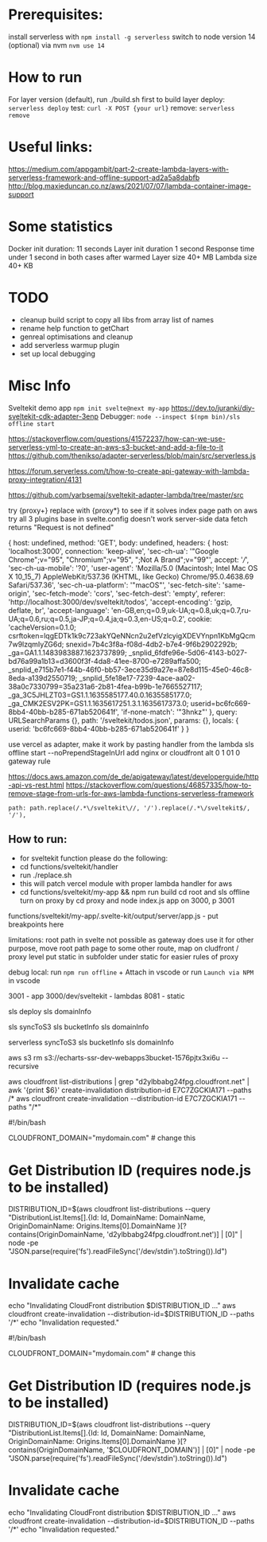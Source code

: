   # Prerequisites:
  install serverless with `npm install -g serverless`
  switch to node version 14 (optional) via nvm `nvm use 14`
  # How to run 
  For layer version (default), run ./build.sh first to build layer
  deploy: `serverless deploy`
  test: `curl -X POST {your url}`
  remove: `serverless remove`
  # Useful links: 
  https://medium.com/appgambit/part-2-create-lambda-layers-with-serverless-framework-and-offline-support-ad2a5a8dabfb
  http://blog.maxieduncan.co.nz/aws/2021/07/07/lambda-container-image-support
  # Some statistics
  Docker init duration: 11 seconds
  Layer init duration 1 second
  Response time under 1 second in both cases after warmed
  Layer size 40+ MB
  Lambda size 40+ KB

  # TODO
  - cleanup build script to copy all libs from array list of names
  - rename help function to getChart
  - genreal optimisations and cleanup
  - add serverless warmup plugin
  - set up local debugging

  # Misc Info
  Sveltekit demo app `npm init svelte@next my-app`
  https://dev.to/juranki/diy-sveltekit-cdk-adapter-3enp
  Debugger: `node --inspect $(npm bin)/sls offline start`

  https://stackoverflow.com/questions/41572237/how-can-we-use-serverless-yml-to-create-an-aws-s3-bucket-and-add-a-file-to-it
  https://github.com/thenikso/adapter-serverless/blob/main/src/serverless.js

  https://forum.serverless.com/t/how-to-create-api-gateway-with-lambda-proxy-integration/4131

  https://github.com/yarbsemaj/sveltekit-adapter-lambda/tree/master/src

  try 
  {proxy+} replace with {proxy*} to see if it solves index page path on aws
  try all 3 plugins
  base in svelte.config doesn't work
  server-side data fetch returns "Request is not defined"
  


  {
  host: undefined,
  method: 'GET',
  body: undefined,
  headers: {
    host: 'localhost:3000',
    connection: 'keep-alive',
    'sec-ch-ua': '"Google Chrome";v="95", "Chromium";v="95", ";Not A Brand";v="99"',
    accept: '*/*',
    'sec-ch-ua-mobile': '?0',
    'user-agent': 'Mozilla/5.0 (Macintosh; Intel Mac OS X 10_15_7) AppleWebKit/537.36 (KHTML, like Gecko) Chrome/95.0.4638.69 Safari/537.36',
    'sec-ch-ua-platform': '"macOS"',
    'sec-fetch-site': 'same-origin',
    'sec-fetch-mode': 'cors',
    'sec-fetch-dest': 'empty',
    referer: 'http://localhost:3000/dev/sveltekit/todos',
    'accept-encoding': 'gzip, deflate, br',
    'accept-language': 'en-GB,en;q=0.9,uk-UA;q=0.8,uk;q=0.7,ru-UA;q=0.6,ru;q=0.5,ja-JP;q=0.4,ja;q=0.3,en-US;q=0.2',
    cookie: 'cacheVersion=0.1.0; csrftoken=lqgEDTk1k9c723akYQeNNcn2u2efVzlcyigXDEVYnpn1KbMgQcm7w9lzqmIyZG6d; snexid=7b4c3f8a-f08d-4db2-b7e4-9f6b2902292b; _ga=GA1.1.1483983887.1623737899; _snplid_6fdfe96e-5d06-4143-b027-bd76a99a1b13=d3600f3f-4da8-41ee-8700-e7289affa500; _snplid_e715b7e1-f44b-46f0-bb57-3ece35d9a27e=87e8d115-45e0-46c8-8eda-a139d2550719; _snplid_5fe18e17-7239-4ace-aa02-38a0c7330799=35a231a6-2b81-4fea-b99b-1e7665527117; _ga_3C5JHLZT03=GS1.1.1635585177.40.0.1635585177.0; _ga_CMK2ESV2PK=GS1.1.1635617251.3.1.1635617373.0; userid=bc6fc669-8bb4-40bb-b285-671ab520641f',
    'if-none-match': '"3hnkz"'
  },
  query: URLSearchParams {},
  path: '/sveltekit/todos.json',
  params: {},
  locals: { userid: 'bc6fc669-8bb4-40bb-b285-671ab520641f' }
}

use vercel as adapter, make it work by pasting handler from the lambda
sls offline start --noPrependStageInUrl
add nginx or cloudfront alt 0 1 01 0 gateway rule

https://docs.aws.amazon.com/de_de/apigateway/latest/developerguide/http-api-vs-rest.html
https://stackoverflow.com/questions/46857335/how-to-remove-stage-from-urls-for-aws-lambda-functions-serverless-framework



    path: path.replace(/.*\/sveltekit\//, '/').replace(/.*\/sveltekit$/, '/'),

## How to run: 
- for sveltekit function please do the following: 
- cd functions/sveltekit/handler
- run ./replace.sh
- this will patch vercel module with proper lambda handler for aws
- cd functions/sveltekit/my-app && npm run build
cd root and sls offline
turn on proxy by cd proxy and node index.js
app on 3000, p 3001

functions/sveltekit/my-app/.svelte-kit/output/server/app.js - put breakpoints here

limitations: root path in svelte not possible as gateway does use it for other purpose, move root path page to some other route, map on cludfront / proxy level
put static in subfolder under static for easier rules of proxy

debug local: run `npm run offline` + Attach in vscode
or
run `Launch via NPM` in vscode 

3001 - app
3000/dev/sveltekit - lambdas
8081 - static

sls deploy
sls domainInfo

sls syncToS3
sls bucketInfo
sls domainInfo




serverless syncToS3
sls bucketInfo
sls domainInfo

 aws s3 rm s3://echarts-ssr-dev-webapps3bucket-1576pjtx3xi6u --recursive

aws cloudfront list-distributions | grep "d2ylbbabg24fpg.cloudfront.net" | awk '{print $6}' 
create-invalidation distribution-id E7C7ZGCKIA171 --paths /*
aws cloudfront create-invalidation --distribution-id E7C7ZGCKIA171 --paths "/*"


#!/bin/bash

CLOUDFRONT_DOMAIN="mydomain.com" # change this

# Get Distribution ID (requires node.js to be installed)
DISTRIBUTION_ID=$(aws cloudfront list-distributions --query "DistributionList.Items[].{Id: Id, DomainName: DomainName, OriginDomainName: Origins.Items[0].DomainName }[?contains(OriginDomainName, 'd2ylbbabg24fpg.cloudfront.net')] | [0]" | node -pe "JSON.parse(require('fs').readFileSync('/dev/stdin').toString()).Id")

# Invalidate cache
echo "Invalidating CloudFront distribution $DISTRIBUTION_ID ..."
aws cloudfront create-invalidation --distribution-id=$DISTRIBUTION_ID --paths '/*'
echo "Invalidation requested."

#!/bin/bash

CLOUDFRONT_DOMAIN="mydomain.com" # change this

# Get Distribution ID (requires node.js to be installed)
DISTRIBUTION_ID=$(aws cloudfront list-distributions --query "DistributionList.Items[].{Id: Id, DomainName: DomainName, OriginDomainName: Origins.Items[0].DomainName }[?contains(OriginDomainName, '$CLOUDFRONT_DOMAIN')] | [0]" | node -pe "JSON.parse(require('fs').readFileSync('/dev/stdin').toString()).Id")

# Invalidate cache
echo "Invalidating CloudFront distribution $DISTRIBUTION_ID ..."
aws cloudfront create-invalidation --distribution-id=$DISTRIBUTION_ID --paths '/*'
echo "Invalidation requested."


